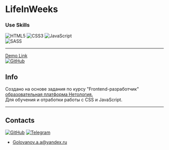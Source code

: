 # LifeInWeeks

### Use Skills

![HTML5](https://img.shields.io/badge/html5-%23E34F26.svg?style=for-the-badge&logo=html5&logoColor=white)
![CSS3](https://img.shields.io/badge/css3-%231572B6.svg?style=for-the-badge&logo=css3&logoColor=white)
![JavaScript](https://img.shields.io/badge/javascript-%23323330.svg?style=for-the-badge&logo=javascript&logoColor=%23F7DF1E)  
![SASS](https://img.shields.io/badge/SASS-hotpink.svg?style=for-the-badge&logo=SASS&logoColor=white)

---

[Demo Link <br>![GitHub](https://img.shields.io/badge/github-%23121011.svg?style=for-the-badge&logo=github&logoColor=white)](#)

## Info

Создано на основе задания по курсу "Frontend-разработчик" [образовательная платформа Нетология.](https://netology.ru)  
Для обучения и отработки работы c CSS и JavaScript.  

---

## Contacts

[![GitHub](https://img.shields.io/badge/github-%23121011.svg?style=for-the-badge&logo=github&logoColor=white)](https://github.com/GolovanovAlex)
[![Telegram](https://img.shields.io/badge/Telegram-2CA5E0?style=for-the-badge&logo=telegram&logoColor=white)](https://t.me/LeConseiller_Alex)
<a href="mailto:leconseiller@yandex.ru" style="font-size: 20px; color: black;">

- <a href="mailto:golovanov.a.a@yandex.ru" >Golovanov.a.a@yandex.ru</a>


  



